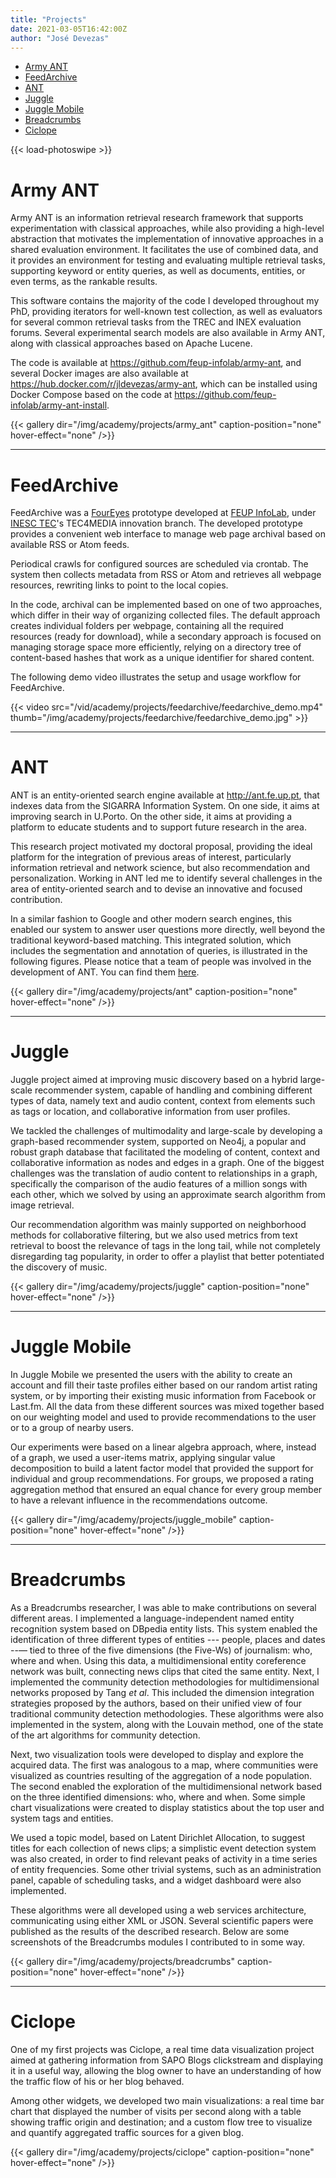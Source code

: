 ```yaml
---
title: "Projects"
date: 2021-03-05T16:42:00Z
author: "José Devezas"
---
```


- [Army ANT](#army-ant)
- [FeedArchive](#feedarchive)
- [ANT](#ant)
- [Juggle](#juggle)
- [Juggle Mobile](#juggle-mobile)
- [Breadcrumbs](#breadcrumbs)
- [Ciclope](#ciclope)

{{< load-photoswipe >}}

# Army ANT

Army ANT is an information retrieval research framework that supports experimentation with classical approaches, while also providing a high-level abstraction that motivates the implementation of innovative approaches in a shared evaluation environment. It facilitates the use of combined data, and it provides an environment for testing and evaluating multiple retrieval tasks, supporting keyword or entity queries, as well as documents, entities, or even terms, as the rankable results.

This software contains the majority of the code I developed throughout my PhD, providing iterators for well-known test collection, as well as evaluators for several common retrieval tasks from the TREC and INEX evaluation forums. Several experimental search models are also available in Army ANT, along with classical approaches based on Apache Lucene.

The code is available at https://github.com/feup-infolab/army-ant, and several Docker images are also available at https://hub.docker.com/r/jldevezas/army-ant, which can be installed using Docker Compose based on the code at https://github.com/feup-infolab/army-ant-install.

{{< gallery dir="/img/academy/projects/army_ant" caption-position="none" hover-effect="none" />}}

***

# FeedArchive

FeedArchive was a [FourEyes](https://foureyes.inesctec.pt/prototypes) prototype developed at [FEUP InfoLab](https://infolab.fe.up.pt/), under [INESC TEC](https://www.inesctec.pt/en)'s TEC4MEDIA innovation branch. The developed prototype provides a convenient web interface to manage web page archival based on available RSS or Atom feeds.

Periodical crawls for configured sources are scheduled via crontab. The system then collects metadata from RSS or Atom and retrieves all webpage resources, rewriting links to point to the local copies.

In the code, archival can be implemented based on one of two approaches, which differ in their way of organizing collected files. The default approach creates individual folders per webpage, containing all the required resources (ready for download), while a secondary approach is focused on managing storage space more efficiently, relying on a directory tree of content-based hashes that work as a unique identifier for shared content.

The following demo video illustrates the setup and usage workflow for FeedArchive.

{{< video src="/vid/academy/projects/feedarchive/feedarchive_demo.mp4" thumb="/img/academy/projects/feedarchive/feedarchive_demo.jpg" >}}

***

# ANT

ANT is an entity-oriented search engine available at http://ant.fe.up.pt, that indexes data from the SIGARRA Information System. On one side, it aims at improving search in U.Porto. On the other side, it aims at providing a platform to educate students and to support future research in the area.

This research project motivated my doctoral proposal, providing the ideal platform for the integration of previous areas of interest, particularly information retrieval and network science, but also recommendation and personalization. Working in ANT led me to identify several challenges in the area of entity-oriented search and to devise an innovative and focused contribution.

In a similar fashion to Google and other modern search engines, this enabled our system to answer user questions more directly, well beyond the traditional keyword-based matching. This integrated solution, which includes the segmentation and annotation of queries, is illustrated in the following figures. Please notice that a team of people was involved in the development of ANT. You can find them [here](https://ant.fe.up.pt/about).

{{< gallery dir="/img/academy/projects/ant" caption-position="none" hover-effect="none" />}}

***

# Juggle

Juggle project aimed at improving music discovery based on a hybrid large-scale recommender system, capable of handling and combining different types of data, namely text and audio content, context from elements such as tags or location, and collaborative information from user profiles.

We tackled the challenges of multimodality and large-scale by developing a graph-based recommender system, supported on Neo4j, a popular and robust graph database that facilitated the modeling of content, context and collaborative information as nodes and edges in a graph. One of the biggest challenges was the translation of audio content to relationships in a graph, specifically the comparison of the audio features of a million songs with each other, which we solved by using an approximate search algorithm from image retrieval.

Our recommendation algorithm was mainly supported on neighborhood methods for collaborative filtering, but we also used metrics from text retrieval to boost the relevance of tags in the long tail, while not completely disregarding tag popularity, in order to offer a playlist that better potentiated the discovery of music.

{{< gallery dir="/img/academy/projects/juggle" caption-position="none" hover-effect="none" />}}

***

# Juggle Mobile

In Juggle Mobile we presented the users with the ability to create an account and fill their taste profiles either based on our random artist rating system, or by importing their existing music information from Facebook or Last.fm. All the data from these different sources was mixed together based on our weighting model and used to provide recommendations to the user or to a group of nearby users.

Our experiments were based on a linear algebra approach, where, instead of a graph, we used a user-items matrix, applying singular value decomposition to build a latent factor model that provided the support for individual and group recommendations. For groups, we proposed a rating aggregation method that ensured an equal chance for every group member to have a relevant influence in the recommendations outcome.

{{< gallery dir="/img/academy/projects/juggle_mobile" caption-position="none" hover-effect="none" />}}

***

# Breadcrumbs

As a Breadcrumbs researcher, I was able to make contributions on several different areas. I implemented a language-independent named entity recognition system based on DBpedia entity lists. This system enabled the identification of three different types of entities --- people, places and dates --— tied to three of the five dimensions (the Five-Ws) of journalism: who, where and when. Using this data, a multidimensional entity coreference network was built, connecting news clips that cited the same entity. Next, I implemented the community detection methodologies for multidimensional networks proposed by Tang *et al*. This included the dimension integration strategies proposed by the authors, based on their unified view of four traditional community detection methodologies. These algorithms were also implemented in the system, along with the Louvain method, one of the state of the art algorithms for community detection.

Next, two visualization tools were developed to display and explore the acquired data. The first was analogous to a map, where communities were visualized as countries resulting of the aggregation of a node population. The second enabled the exploration of the multidimensional network based on the three identified dimensions: who, where and when. Some simple chart visualizations were created to display statistics about the top user and system tags and entities.

We used a topic model, based on Latent Dirichlet Allocation, to suggest titles for each collection of news clips; a simplistic event detection system was also created, in order to find relevant peaks of activity in a time series of entity frequencies. Some other trivial systems, such as an administration panel, capable of scheduling tasks, and a widget dashboard were also implemented.

These algorithms were all developed using a web services architecture, communicating using either XML or JSON. Several scientific papers were published as the results of the described research. Below are some screenshots of the Breadcrumbs modules I contributed to in some way.

{{< gallery dir="/img/academy/projects/breadcrumbs" caption-position="none" hover-effect="none" />}}

***

# Ciclope

One of my first projects was Ciclope, a real time data visualization project aimed at gathering information from SAPO Blogs clickstream and displaying it in a useful way, allowing the blog owner to have an understanding of how the traffic flow of his or her blog behaved.

Among other widgets, we developed two main visualizations: a real time bar chart that displayed the number of visits per second along with a table showing traffic origin and destination; and a custom flow tree to visualize and quantify aggregated traffic sources for a given blog.

{{< gallery dir="/img/academy/projects/ciclope" caption-position="none" hover-effect="none" />}}